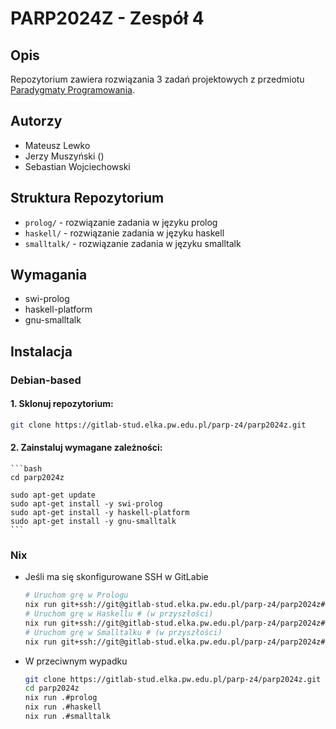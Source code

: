 # PARP2024Z - Zespół 4

## Opis
Repozytorium zawiera rozwiązania 3 zadań projektowych z przedmiotu [Paradygmaty Programowania](https://usosweb.usos.pw.edu.pl/kontroler.php?_action=katalog2/przedmioty/pokazPrzedmiot&kod=103A-INxxx-ISP-PARP).

## Autorzy
- Mateusz Lewko
- Jerzy Muszyński ()
- Sebastian Wojciechowski

## Struktura Repozytorium
- `prolog/` - rozwiązanie zadania w języku prolog
- `haskell/` - rozwiązanie zadania w języku haskell
- `smalltalk/` - rozwiązanie zadania w języku smalltalk

## Wymagania
- swi-prolog
- haskell-platform
- gnu-smalltalk

## Instalacja
### Debian-based
#### 1. Sklonuj repozytorium:
```bash
git clone https://gitlab-stud.elka.pw.edu.pl/parp-z4/parp2024z.git
```
#### 2. Zainstaluj wymagane zależności:

    ```bash
    cd parp2024z

    sudo apt-get update
    sudo apt-get install -y swi-prolog
    sudo apt-get install -y haskell-platform
    sudo apt-get install -y gnu-smalltalk
    ```
### Nix
- Jeśli ma się skonfigurowane SSH w GitLabie
    ```bash
    # Uruchom grę w Prologu
    nix run git+ssh://git@gitlab-stud.elka.pw.edu.pl/parp-z4/parp2024z#prolog
    # Uruchom grę w Haskellu # (w przyszłości)
    nix run git+ssh://git@gitlab-stud.elka.pw.edu.pl/parp-z4/parp2024z#haskell
    # Uruchom grę w Smalltalku # (w przyszłości)
    nix run git+ssh://git@gitlab-stud.elka.pw.edu.pl/parp-z4/parp2024z#smalltalk
    ```
- W przeciwnym wypadku
    ```bash
    git clone https://gitlab-stud.elka.pw.edu.pl/parp-z4/parp2024z.git
    cd parp2024z
    nix run .#prolog
    nix run .#haskell
    nix run .#smalltalk
    ```
